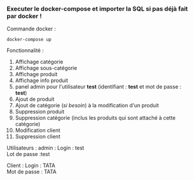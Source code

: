 ### Executer le docker-compose et importer la SQL si pas déjà fait par docker !

Commande docker : 

    docker-compose up

Fonctionnalité :

 1. Affichage catégorie
 2. Affichage sous-catégorie
 3. Affichage produit
 4. Affichage info produit
 5. panel admin pour l'utilisateur **test** (identifiant : **test** et mot de passe : **test**)
 6. Ajout de produit
 7. Ajout de catégorie (*si besoin*) à la modification d'un produit
 8. Suppression produit
 9. Suppression catégorie (inclus les produits qui sont attaché à cette catégorie)
 10. Modification client
 11. Suppression client

Utilisateurs : 
admin : 
Login : test  
Lot de passe :test

Client :
Login : TATA  
Mot de passe : TATA
